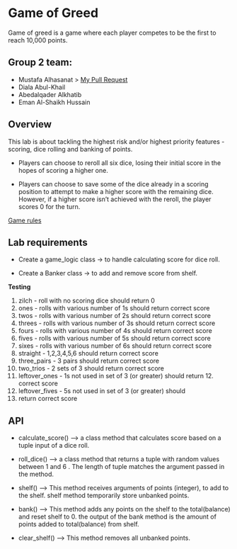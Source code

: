 # Game of Greed
Game of greed is a game where each player competes to be the first to reach 10,000 points.

## Group 2 team:

 - Mustafa Alhasanat > [My Pull Request](https://github.com/Mustfa1999/game-of-greed/pull/6)
 - Diala Abul-Khail
 - Abedalqader Alkhatib
 - Eman Al-Shaikh Hussain
 
## Overview

This lab is about tackling the highest risk and/or highest priority features - scoring, dice rolling and banking of points.

- Players can choose to reroll all six dice, losing their initial score in the hopes of scoring a higher one.

- Players can choose to save some of the dice already in a scoring position to attempt to make a higher score with the remaining dice. However, if a higher score isn’t achieved with the reroll, the player scores 0 for the turn.

[Game rules](https://en.wikipedia.org/wiki/Dice_10000)

## Lab requirements
- Create a game_logic class -> to handle calculating score for dice roll.

- Create a Banker class -> to add and remove score from shelf.

**Testing**
1. zilch - roll with no scoring dice should return 0
2. ones - rolls with various number of 1s should return correct score
3. twos - rolls with various number of 2s should return correct score
4. threes - rolls with various number of 3s should return correct score
5. fours - rolls with various number of 4s should return correct score
6. fives - rolls with various number of 5s should return correct score
7. sixes - rolls with various number of 6s should return correct score
8. straight - 1,2,3,4,5,6 should return correct score
9. three_pairs - 3 pairs should return correct score
10. two_trios - 2 sets of 3 should return correct score
11. leftover_ones - 1s not used in set of 3 (or greater) should return 12. correct score
14. leftover_fives - 5s not used in set of 3 (or greater) should 
15. return correct score


## API

- calculate_score() --> a class method that calculates score based on a tuple input of a dice roll.

- roll_dice() --> a class method that returns a tuple with random values between 1 and 6 . The length of tuple matches the argument passed in the method.

- shelf() --> This method receives arguments of points (integer), to add to the shelf.
shelf method temporarily store unbanked points.

- bank() --> This method adds any points on the shelf to the total(balance) and reset shelf to 0.
the output of the bank method is the amount of points added to total(balance) from shelf.

- clear_shelf() --> This method removes all unbanked points.